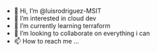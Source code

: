 - 👋 Hi, I’m @luisrodriguez-MSIT
- 👀 I’m interested in cloud dev
- 🌱 I’m currently learning terraform 
- 💞️ I’m looking to collaborate on everything i can
- 📫 How to reach me ...

<!---
luisrodriguez-MSIT/luisrodriguez-MSIT is a ✨ special ✨ repository because its `README.md` (this file) appears on your GitHub profile.
You can click the Preview link to take a look at your changes.
--->

